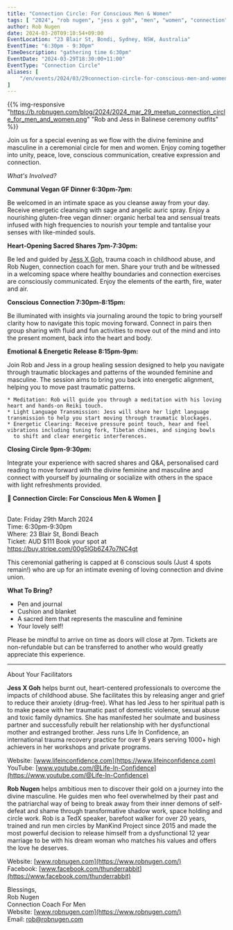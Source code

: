 ```yaml
---
title: "Connection Circle: For Conscious Men & Women"
tags: [ "2024", "rob nugen", "jess x goh", "men", "women", "connection", "circle" ]
author: Rob Nugen
date: 2024-03-20T09:10:54+09:00
EventLocation: "23 Blair St, Bondi, Sydney, NSW, Australia"
EventTime: "6:30pm - 9:30pm"
TimeDescription: "gathering time 6:30pm"
EventDate: "2024-03-29T18:30:00+11:00"
EventType: "Connection Circle"
aliases: [
    "/en/events/2024/03/29connection-circle-for-conscious-men-and-women/",
]
---
```


{{% img-responsive "https://b.robnugen.com/blog/2024/2024_mar_29_meetup_connection_circle_for_men_and_women.png" "Rob and Jess in Balinese ceremony outfits" %}}

Join us for a special evening as we flow with the divine feminine and masculine in a
ceremonial circle for men and women.
Enjoy coming together into unity, peace, love, conscious communication,
creative expression and connection.

*What's Involved?*

**Communal Vegan GF Dinner 6:30pm-7pm:**

Be welcomed in an intimate space as you cleanse away from your day.
Receive energetic cleansing with sage and angelic auric spray.
Enjoy a nourishing gluten-free vegan dinner:
organic herbal tea and sensual treats infused with high frequencies
to nourish your temple and tantalise your senses with like-minded souls.

**Heart-Opening Sacred Shares 7pm-7:30pm:**

Be led and guided by [Jess X Goh](https://www.lifeinconfidence.com/),
trauma coach in childhood abuse,
and Rob Nugen, connection coach for men.
Share your truth and be witnessed in a welcoming space where healthy boundaries and
connection exercises are consciously communicated.
Enjoy the elements of the earth, fire, water and air.

**Conscious Connection 7:30pm-8:15pm:**

Be illuminated with insights via journaling around the topic to bring yourself clarity
how to navigate this topic moving forward.
Connect in pairs then group sharing with fluid and fun activities
to move out of the mind and into the present moment, back into the heart and body.

**Emotional & Energetic Release 8:15pm-9pm:**

Join Rob and Jess in a group healing session designed to help you navigate
through traumatic blockages and patterns of the wounded feminine and masculine.
The session aims to bring you back into energetic alignment,
helping you to move past traumatic patterns.

    * Meditation: Rob will guide you through a meditation with his loving heart and hands-on Reiki touch.
    * Light Language Transmission: Jess will share her light language transmission to help you start moving through traumatic blockages.
    * Energetic Clearing: Receive pressure point touch, hear and feel vibrations including tuning fork, Tibetan chimes, and singing bowls
      to shift and clear energetic interferences.

**Closing Circle 9pm-9:30pm:**

Integrate your experience with sacred shares and Q&A,
personalised card reading to move forward with the divine feminine and masculine
and connect with yourself by journaling or socialize with others
in the space with light refreshments provided.

**​​​​​​​🤝 Connection Circle: For Conscious Men & Women 🤝**

<br>Date: Friday 29th March 2024
<br>Time: 6:30pm-9:30pm
<br>Where: 23 Blair St, Bondi Beach
<br>Ticket: AUD $111 Book your spot at https://buy.stripe.com/00g5lGb6Z47o7NC4gt

This ceremonial gathering is capped at 6 conscious souls  (Just 4 spots remain!)
who are up for an intimate evening of loving connection and divine union.

**What To Bring?**

* Pen and journal
* Cushion and blanket
* A sacred item that represents the masculine and feminine
* Your lovely self!

Please be mindful to arrive on time as doors will close at 7pm.
Tickets are non-refundable but can be transferred to another
who would greatly appreciate this experience.

----------------------------------

About Your Facilitators

**Jess X Goh** helps burnt out, heart-centered professionals to overcome
the impacts of childhood abuse.  She facilitates this by releasing
anger and grief to reduce their anxiety (drug-free).  What has led
Jess to her spiritual path is to make peace with her traumatic past of
domestic violence, sexual abuse and toxic family dynamics.  She has
manifested her soulmate and business partner and successfully rebuilt
her relationship with her dysfunctional mother and estranged
brother. Jess runs Life In Confidence, an international trauma
recovery practice for over 8 years serving 1000+ high achievers in her
workshops and private programs.


Website: [www.lifeinconfidence.com](https://www.lifeinconfidence.com)
<br>YouTube: [www.youtube.com/@Life-In-Confidence](https://www.youtube.com/@Life-In-Confidence)


**Rob Nugen** helps ambitious men to discover their gold on a journey into
the divine masculine. He guides men who feel overwhelmed by their past
and the patriarchal way of being to break away from their inner demons
of self-defeat and shame through transformative shadow work, space
holding and circle work. Rob is a TedX speaker, barefoot walker for
over 20 years, trained and run men circles by ManKind Project since
2015 and made the most powerful decision to release himself from a
dysfunctional 12 year marriage to be with his dream woman who matches
his values and offers the love he deserves.


Website: [www.robnugen.com](https://www.robnugen.com/)
<br>Facebook: [www.facebook.com/thunderrabbit](https://www.facebook.com/thunderrabbit)


Blessings,
<br>Rob Nugen
<br>Connection Coach For Men
<br>Website: [www.robnugen.com](https://www.robnugen.com/)
<br>Email: rob@robnugen.com
